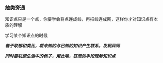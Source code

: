 ### 触类旁通

知识点只是一个点，你要学会将点连成线，再把线连成网，这样你才对知识点有本质的理解

学习某个知识点的时候

***善于联想和类比，将未知的与已知的知识产生联系，发现异同***

***同时要联想生活中的例子，用比喻，联想的手段理解知识点***